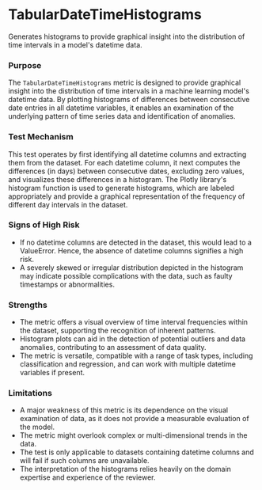 # TabularDateTimeHistograms

Generates histograms to provide graphical insight into the distribution of time intervals in a model's datetime
data.

### Purpose

The `TabularDateTimeHistograms` metric is designed to provide graphical insight into the distribution of time
intervals in a machine learning model's datetime data. By plotting histograms of differences between consecutive
date entries in all datetime variables, it enables an examination of the underlying pattern of time series data and
identification of anomalies.

### Test Mechanism

This test operates by first identifying all datetime columns and extracting them from the dataset. For each
datetime column, it next computes the differences (in days) between consecutive dates, excluding zero values, and
visualizes these differences in a histogram. The Plotly library's histogram function is used to generate
histograms, which are labeled appropriately and provide a graphical representation of the frequency of different
day intervals in the dataset.

### Signs of High Risk

- If no datetime columns are detected in the dataset, this would lead to a ValueError. Hence, the absence of
datetime columns signifies a high risk.
- A severely skewed or irregular distribution depicted in the histogram may indicate possible complications with
the data, such as faulty timestamps or abnormalities.

### Strengths

- The metric offers a visual overview of time interval frequencies within the dataset, supporting the recognition
of inherent patterns.
- Histogram plots can aid in the detection of potential outliers and data anomalies, contributing to an assessment
of data quality.
- The metric is versatile, compatible with a range of task types, including classification and regression, and can
work with multiple datetime variables if present.

### Limitations

- A major weakness of this metric is its dependence on the visual examination of data, as it does not provide a
measurable evaluation of the model.
- The metric might overlook complex or multi-dimensional trends in the data.
- The test is only applicable to datasets containing datetime columns and will fail if such columns are unavailable.
- The interpretation of the histograms relies heavily on the domain expertise and experience of the reviewer.